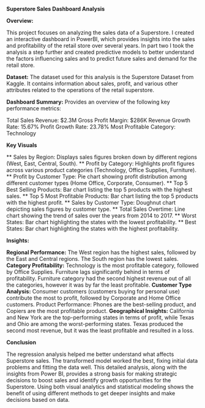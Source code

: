 **Superstore Sales Dashboard Analysis**

**Overview:**

This project focuses on analyzing the sales data of a Superstore. I created an interactive dashboard in PowerBI, which provides insights into the sales and profitability of the retail store over several years. In part two I took the analysis a step further and created predictive models to better understand the factors influencing sales and to predict future sales and demand for the retail store.

**Dataset:** The dataset used for this analysis is the Superstore Dataset from Kaggle. It contains information about sales, profit, and various other attributes related to the operations of the retail superstore.

**Dashboard Summary:**
Provides an overview of the following key performance metrics:

Total Sales Revenue: $2.3M
Gross Profit Margin: $286K
Revenue Growth Rate: 15.67%
Profit Growth Rate: 23.78%
Most Profitable Category: Technology

**Key Visuals**

** Sales by Region: Displays sales figures broken down by different regions (West, East, Central, South).
** Profit by Category: Highlights profit figures across various product categories (Technology, Office Supplies, Furniture).
** Profit by Customer Type: Pie chart showing profit distribution among different customer types (Home Office, Corporate, Consumer).
** Top 5 Best Selling Products: Bar chart listing the top 5 products with the highest sales.
** Top 5 Most Profitable Products: Bar chart listing the top 5 products with the highest profit.
** Sales by Customer Type: Doughnut chart depicting sales figures by customer type.
** Total Sales Overtime: Line chart showing the trend of sales over the years from 2014 to 2017.
** Worst States: Bar chart highlighting the states with the lowest profitability.
** Best States: Bar chart highlighting the states with the highest profitability.

**Insights:**

**Regional Performance:**   The West region has the highest sales, followed by the East and Central regions. The South region has the lowest sales.
**Category Profitability:** Technology is the most profitable category, followed by Office Supplies. Furniture lags significantly behind in terms of profitability. Furniture category had the second highest revenue out of all the categories, however it was by far the least profitable.
**Customer Type Analysis:**  Consumer customers (customers buying for personal use) contribute the most to profit, followed by Corporate and Home Office customers.
Product Performance: Phones are the best-selling product, and Copiers are the most profitable product.
**Geographical Insights:** California and New York are the top-performing states in terms of profit, while Texas and Ohio are among the worst-performing states. Texas produced the second most revenue, but it was the least profitable and resulted in a loss.

**Conclusion**

The regression analysis helped me better understand what affects Superstore sales. The transformed model worked the best, fixing initial data problems and fitting the data well. This detailed analysis, along with the insights from Power BI, provides a strong basis for making strategic decisions to boost sales and identify growth opportunities for the Superstore. Using both visual analytics and statistical modeling shows the benefit of using different methods to get deeper insights and make decisions based on data.
